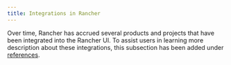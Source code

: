 ```yaml
---
title: Integrations in Rancher
---
```


Over time, Rancher has accrued several products and projects that have been integrated into the Rancher UI. To assist users in learning more description about these integrations, this subsection has been added under [references](../docs/reference-guides.md). 